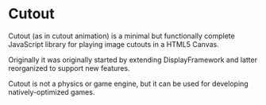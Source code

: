 Cutout
======

Cutout (as in cutout animation) is a minimal but functionally complete JavaScript library for playing image cutouts in a HTML5 Canvas.

Originally it was originally started by extending DisplayFramework and latter reorganized to support new features.

Cutout is not a physics or game engine, but it can be used for developing natively-optimized games.